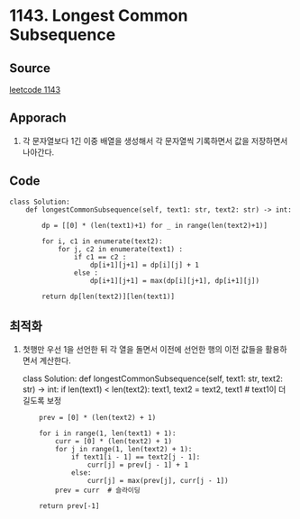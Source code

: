 # 1143. Longest Common Subsequence

## Source

[leetcode 1143](https://leetcode.com/problems/longest-common-subsequence/description/?envType=study-plan-v2&envId=leetcode-75)

## Apporach

1. 각 문자열보다 1긴 이중 배열을 생성해서 각 문자열씩 기록하면서 값을 저장하면서 나아간다.

## Code

    class Solution:
        def longestCommonSubsequence(self, text1: str, text2: str) -> int:

            dp = [[0] * (len(text1)+1) for _ in range(len(text2)+1)]

            for i, c1 in enumerate(text2):
                for j, c2 in enumerate(text1) :
                    if c1 == c2 :
                        dp[i+1][j+1] = dp[i][j] + 1
                    else :
                        dp[i+1][j+1] = max(dp[i][j+1], dp[i+1][j])

            return dp[len(text2)][len(text1)]

## 최적화

1.  첫행만 우선 1을 선언한 뒤 각 열을 돌면서 이전에 선언한 행의 이전 값들을 활용하면서 계산한다.

    class Solution:
    def longestCommonSubsequence(self, text1: str, text2: str) -> int:
    if len(text1) < len(text2):
    text1, text2 = text2, text1 # text1이 더 길도록 보정

            prev = [0] * (len(text2) + 1)

            for i in range(1, len(text1) + 1):
                curr = [0] * (len(text2) + 1)
                for j in range(1, len(text2) + 1):
                    if text1[i - 1] == text2[j - 1]:
                        curr[j] = prev[j - 1] + 1
                    else:
                        curr[j] = max(prev[j], curr[j - 1])
                prev = curr  # 슬라이딩

            return prev[-1]
